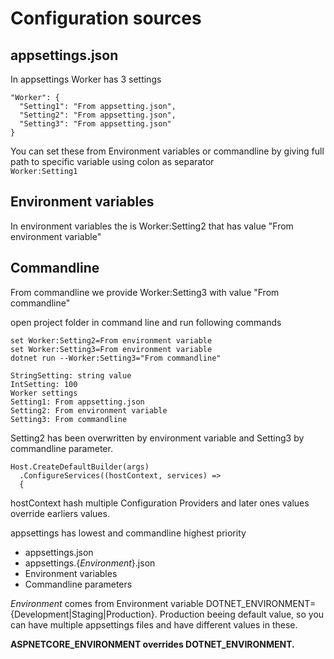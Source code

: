 # Configuration sources

## appsettings.json
In appsettings Worker has 3 settings
```
"Worker": {
  "Setting1": "From appsetting.json",
  "Setting2": "From appsetting.json",
  "Setting3": "From appsetting.json"
}
```
You can set these from Environment variables or commandline by giving full path to specific variable using colon as separator  
```Worker:Setting1```

## Environment variables
In environment variables the is Worker:Setting2 that has value "From environment variable"

## Commandline
From commandline we provide Worker:Setting3 with value "From commandline"

open project folder in command line and run following commands
```
set Worker:Setting2=From environment variable
set Worker:Setting3=From environment variable
dotnet run --Worker:Setting3="From commandline"
```

```
StringSetting: string value
IntSetting: 100
Worker settings
Setting1: From appsetting.json
Setting2: From environment variable
Setting3: From commandline
```
Setting2 has been overwritten by environment variable and Setting3 by commandline parameter.  

```
Host.CreateDefaultBuilder(args)
  .ConfigureServices((hostContext, services) =>
  {
```
hostContext hash multiple Configuration Providers and later ones values override earliers values.  
  
appsettings has lowest and commandline highest priority
- appsettings.json
- appsettings.{_Environment_}.json
- Environment variables
- Commandline parameters
  
_Environment_ comes from Environment variable DOTNET_ENVIRONMENT={Development|Staging|Production}. Production beeing default value, so you can have multiple appsettings files and have different values in these.  

**ASPNETCORE_ENVIRONMENT overrides DOTNET_ENVIRONMENT.**

